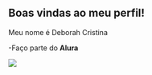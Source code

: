 ## Boas vindas ao meu perfil!

Meu nome é Deborah Cristina

-Faço parte do **Alura**

![](https://media.tenor.com/d0LjYO8W5KMAAAAM/the-simpsons-lisa-simpson.gif)

